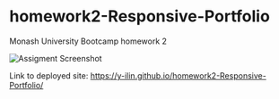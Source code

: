 # homework2-Responsive-Portfolio

Monash University Bootcamp homework 2

![Assigment Screenshot](./assets/imgs/screenshot)

Link to deployed site: https://y-ilin.github.io/homework2-Responsive-Portfolio/
